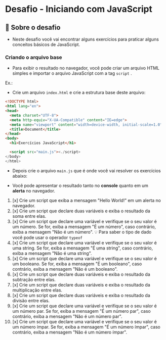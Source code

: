 # Desafio - Iniciando com JavaScript

## 📝 Sobre o desafio
- Neste desafio você vai encontrar alguns exercícios para praticar alguns conceitos básicos de JavaScript. 

### Criando o arquivo base
- Para exibir o resultado no navegador, você pode criar um arquivo HTML simples e importar o arquivo JavaScript com a tag `script` .

Ex.:
- Crie um arquivo `index.html` e crie a estrutura base deste arquivo:

```html
<!DOCTYPE html>
<html lang="en">
<head>
  <meta charset="UTF-8">
  <meta http-equiv="X-UA-Compatible" content="IE=edge">
  <meta name="viewport" content="width=device-width, initial-scale=1.0">
  <title>Document</title>
</head>
<body>
  <h1>Exercícios JavaScript</h1>

  <script src="main.js"><./script>
</body>
</html>
```

- Depois crie o arquivo `main.js` que é onde você vai resolver os exercícios abaixo:

- Você pode apresentar o resultado tanto no **console** quanto em um **alerta** no navegador.

01. [x] Crie um script que exiba a mensagem "Hello World!" em um alerta no navegador.
02. [x] Crie um script que declare duas variáveis e exiba o resultado da soma entre elas.
03. [x] Crie um script que declare uma variável e verifique se o seu valor é um número. Se for, exiba a mensagem "É um número", caso contrário, exiba a mensagem "Não é um número".
💡 Para saber o tipo de dado você pode usar o operador `typeof`
04. [x] Crie um script que declare uma variável e verifique se o seu valor é uma string. Se for, exiba a mensagem "É uma string", caso contrário, exiba a mensagem "Não é uma string".
05. [x] Crie um script que declare uma variável e verifique se o seu valor é um booleano. Se for, exiba a mensagem "É um booleano", caso contrário, exiba a mensagem "Não é um booleano".
06. [x] Crie um script que declare duas variáveis e exiba o resultado da subtração entre elas.
07. [x] Crie um script que declare duas variáveis e exiba o resultado da multiplicação entre elas.
08. [x] Crie um script que declare duas variáveis e exiba o resultado da divisão entre elas.
09. [x] Crie um script que declare uma variável e verifique se o seu valor é um número par. Se for, exiba a mensagem "É um número par", caso contrário, exiba a mensagem "Não é um número par".
10. [x] Crie um script que declare uma variável e verifique se o seu valor é um número ímpar. Se for, exiba a mensagem "É um número ímpar", caso contrário, exiba a mensagem "Não é um número ímpar".


